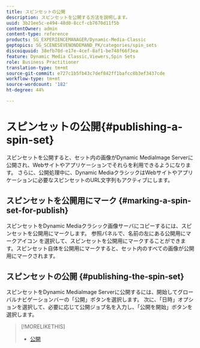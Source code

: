 ```yaml
---
title: スピンセットの公開
description: スピンセットを公開する方法を説明します。
uuid: 3b21ee5c-e494-48d0-8ccf-cb7670d11f5b
contentOwner: admin
content-type: reference
products: SG_EXPERIENCEMANAGER/Dynamic-Media-Classic
geptopics: SG_SCENESEVENONDEMAND_PK/categories/spin_sets
discoiquuid: 38efb70d-e17e-4cef-8af1-be748f66f3ea
feature: Dynamic Media Classic,Viewers,Spin Sets
role: Business Practitioner
translation-type: tm+mt
source-git-commit: e727c1b5fb43c7def842ff1bafcc8b3ef3437cde
workflow-type: tm+mt
source-wordcount: '182'
ht-degree: 44%

---
```



# スピンセットの公開{#publishing-a-spin-set}

スピンセットを公開すると、セット内の画像がDynamic MediaImage Serverに公開され、Webサイトやアプリケーションでそれらを利用できるようになります。 さらに、公開処理中に、Dynamic MediaクラシックはWebサイトやアプリケーションに必要なスピンセットのURL文字列もアクティブにします。

## スピンセットを公開用にマーク {#marking-a-spin-set-for-publish}

スピンセットをDynamic Mediaクラシック画像サーバにコピーするには、スピンセットを公開用にマークします。 参照パネルで、名前の左にある公開用にマークアイコン  を選択して、スピンセットを公開用にマークすることができます。スピンセット自体を公開用にマークすると、セット内のすべての画像が公開用にマークされます。

## スピンセットの公開  {#publishing-the-spin-set}

スピンセットをDynamic MediaImage Serverに公開するには、開始してグローバルナビゲーションバーの「公開」ボタンを選択します。 次に、「日時」オプションを選択して、必要に応じて公開ジョブ名を入力し、「公開を開始」ボタンを選択します。

>[!MORELIKETHIS]
>
>* [公開](publishing-files.md#publishing_files)

